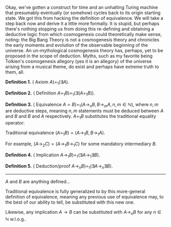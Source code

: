 Okay, we've gotten a construct for time and an unhalting Turing machine that presumably eventually (or somehow) cycles back to its origin starting state. We got this from hacking the definition of equivalence. We will take a step back now and derive it a little more formally. It is stupid, but perhaps there's nothing stopping us from doing this re-defining and obtaining a deductive logic from which cosmogenesis could theoretically make sense, noting: the Big Bang Theory is not a cosmogenesis theory and chronicles the early moments and evolution of the observable beginning of the universe. An un-mythological cosmogenesis theory has, perhaps, yet to be proposed in the scope of deduction. Myths, such as my favorite being Tolkien's cosmogenesis allegory (yes it is an allegory) of the universe arising from a musical theme, do exist and perhaps have extreme truth to them, all.

**Definition 1.** $($ Axiom  $A ) =_1 (\exists A)$.

**Definition 2.** $($ Definition $A =_1 B) =_1 (\exists (A =_1 B))$. 

**Definition 3.** $($ Equivalence $A = B) =_1 (A \rightarrow_n B, B \rightarrow_m A, n, m \in \mathbb{N})$, where $n, m$ are deductive steps, meaning $n, m$ statements must be deduced between $A$ and $B$ and $B$ and $A$ respectively. $A =_1 B$ substitutes the traditional equality operator:

Traditional equivalence $(A =_1 B) = (A \rightarrow_1 B, B \rightarrow_1 A)$.

For example, $(A \rightarrow_2 C) = (A \rightarrow_1 B \rightarrow_1 C)$ for some mandatory intermediary $B$.

**Definition 4.** $($ Implication $A \rightarrow_1 B) =_1 (\exists A \rightarrow_1 \exists B)$.

**Definition 5.** $($ Deduction/proof $A \rightarrow_n B) =_1 (\exists A \rightarrow_n \exists B)$.

---

$A$ and $B$ are anything defined... 

Traditional equivalence is fully generalized to by this more-general definition of equivalence, meaning any previous use of equivalence may, to the best of our ability to tell, be substituted with this new one.

Likewise, any implication $A \rightarrow B$ can be substituted with $A \rightarrow_n B$ for any $n \in \mathbb{N}$ w.l.o.g..
